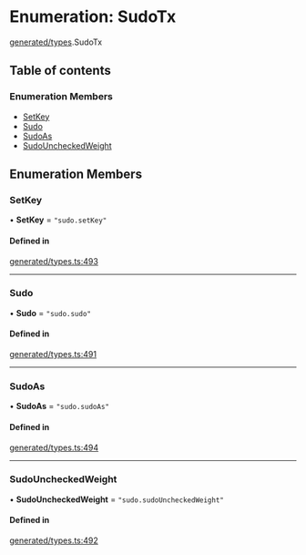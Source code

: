 # Enumeration: SudoTx

[generated/types](../wiki/generated.types).SudoTx

## Table of contents

### Enumeration Members

- [SetKey](../wiki/generated.types.SudoTx#setkey)
- [Sudo](../wiki/generated.types.SudoTx#sudo)
- [SudoAs](../wiki/generated.types.SudoTx#sudoas)
- [SudoUncheckedWeight](../wiki/generated.types.SudoTx#sudouncheckedweight)

## Enumeration Members

### SetKey

• **SetKey** = ``"sudo.setKey"``

#### Defined in

[generated/types.ts:493](https://github.com/PolymeshAssociation/polymesh-sdk/blob/95e180d2/src/generated/types.ts#L493)

___

### Sudo

• **Sudo** = ``"sudo.sudo"``

#### Defined in

[generated/types.ts:491](https://github.com/PolymeshAssociation/polymesh-sdk/blob/95e180d2/src/generated/types.ts#L491)

___

### SudoAs

• **SudoAs** = ``"sudo.sudoAs"``

#### Defined in

[generated/types.ts:494](https://github.com/PolymeshAssociation/polymesh-sdk/blob/95e180d2/src/generated/types.ts#L494)

___

### SudoUncheckedWeight

• **SudoUncheckedWeight** = ``"sudo.sudoUncheckedWeight"``

#### Defined in

[generated/types.ts:492](https://github.com/PolymeshAssociation/polymesh-sdk/blob/95e180d2/src/generated/types.ts#L492)
